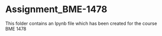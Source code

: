 # Assignment_BME-1478
This folder contains an Ipynb file which has been created for the course BME 1478
